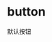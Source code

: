 # button

<fs-button>默认按钮</fs-button>

<!-- <Previewer code="export default function () {
  return (
    <>
      <fs-button>默认按钮1</fs-button>
      <fs-button>默认按钮2</fs-button>
    </>
  )
}" /> -->

<!-- ::: coder
```tsx
export default function () {
  return (
    <>
      <fs-button>默认按钮1</fs-button>
      <fs-button>默认按钮2</fs-button>
    </>
  )
}
```
::: -->
<Coder code='export default function () {
  return (
    <>
      <p>
        <fs-button type="primary">默认按钮</fs-button>
        <fs-button type="primary" disabled>默认按钮</fs-button>
        <fs-button type="primary" loading>默认按钮</fs-button>
      </p>
      <p>
        <fs-button>默认按钮</fs-button>
        <fs-button disabled>默认按钮</fs-button>
        <fs-button loading>默认按钮</fs-button>
      </p>
      <p>
        <fs-button type="flat">默认按钮</fs-button>
        <fs-button type="flat" disabled>默认按钮</fs-button>
        <fs-button type="flat" loading>默认按钮</fs-button>
      </p>
      <p>
        <fs-button type="link">默认按钮</fs-button>
        <fs-button type="link" disabled>默认按钮</fs-button>
        <fs-button type="link" loading>默认按钮</fs-button>
      </p>
    </>
  )
}' />
<Coder code='export default function () {
  return (
    <>
      <p>
        <fs-button size="small" type="primary">默认按钮</fs-button>
        <fs-button size="small">默认按钮</fs-button>
        <fs-button size="small" type="flat">默认按钮</fs-button>
        <fs-button size="small" type="link">默认按钮</fs-button>
      </p>
      <p>
        <fs-button type="primary">默认按钮</fs-button>
        <fs-button>默认按钮</fs-button>
        <fs-button type="flat">默认按钮</fs-button>
        <fs-button type="link">默认按钮</fs-button>
      </p>
      <p>
        <fs-button size="large" type="primary">默认按钮</fs-button>
        <fs-button size="large">默认按钮</fs-button>
        <fs-button size="large" type="flat">默认按钮</fs-button>
        <fs-button size="large" type="link">默认按钮</fs-button>
      </p>
    </>
  )
}' />
